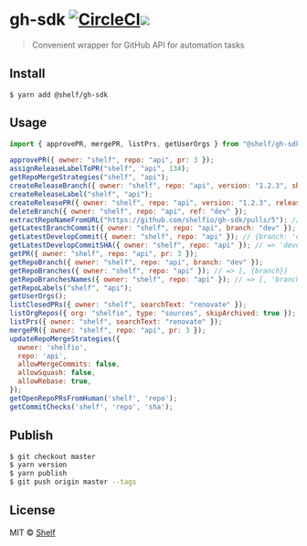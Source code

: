 # gh-sdk [![CircleCI](https://circleci.com/gh/shelfio/gh-sdk/tree/master.svg?style=svg)](https://circleci.com/gh/shelfio/gh-sdk/tree/master)![](https://img.shields.io/badge/code_style-prettier-ff69b4.svg)

> Convenient wrapper for GitHub API for automation tasks

## Install

```
$ yarn add @shelf/gh-sdk
```

## Usage

```js
import { approvePR, mergePR, listPrs, getUserOrgs } from "@shelf/gh-sdk";

approvePR({ owner: "shelf", repo: "api", pr: 3 });
assignReleaseLabelToPR("shelf", "api", 134);
getRepoMergeStrategies("shelf", "api");
createReleaseBranch({ owner: "shelf", repo: "api", version: "1.2.3", sha: "dev" }); // => ref 'refs/heads/release/v1.2.3` (refs/heads - for git link)
createReleaseLabel("shelf", "api");
createReleasePR({ owner: "shelf", repo: "api", version: "1.2.3", releaseTitle: "Good stuff" }); // => ref: 'release/v1.2.3`, title: Release v1.2.3: Good stuff
deleteBranch({ owner: "shelf", repo: "api", ref: "dev" });
extractRepoNameFromURL("https://github.com/shelfio/gh-sdk/pulls/5"); // => gh-sdk
getLatestBranchCommit({ owner: "shelf", repo: "api", branch: "dev" });
getLatestDevelopCommit({ owner: "shelf", repo: "api" }); // {branch: 'develop} as default
getLatestDevelopCommitSHA({ owner: "shelf", repo: "api" }); // => 'develop-branch-hash-string'
getPR({ owner: "shelf", repo: "api", pr: 3 });
getRepoBranch({ owner: "shelf", repo: "api", branch: "dev" });
getRepoBranches({ owner: "shelf", repo: "api" }); // => [, {branch}]
getRepoBranchesNames({ owner: "shelf", repo: "api" }); // => [, 'branch-ref']
getRepoLabels("shelf", "api");
getUserOrgs();
listClosedPRs({ owner: "shelf", searchText: "renovate" });
listOrgRepos({ org: "shelfio", type: "sources", skipArchived: true }); // => [, {repo}]
listPrs({ owner: "shelf", searchText: "renovate" });
mergePR({ owner: "shelf", repo: "api", pr: 3 });
updateRepoMergeStrategies({
  owner: 'shelfio',
  repo: 'api',
  allowMergeCommits: false,
  allowSquash: false,
  allowRebase: true,
});
getOpenRepoPRsFromHuman('shelf', 'repo');
getCommitChecks('shelf', 'repo', 'sha');
```

## Publish

```sh
$ git checkout master
$ yarn version
$ yarn publish
$ git push origin master --tags
```

## License

MIT © [Shelf](https://shelf.io)
